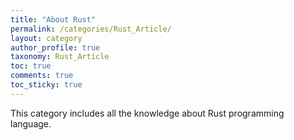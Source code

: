 ```yaml
---
title: "About Rust"
permalink: /categories/Rust_Article/
layout: category
author_profile: true
taxonomy: Rust_Article
toc: true
comments: true
toc_sticky: true
---
```


This category includes all the knowledge about Rust programming language.